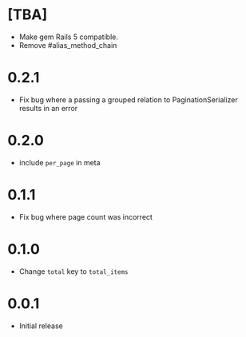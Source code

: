 # [TBA]

- Make gem Rails 5 compatible.
- Remove #alias_method_chain

# 0.2.1

- Fix bug where a passing a grouped relation to PaginationSerializer results in an error

# 0.2.0

- include `per_page` in meta

# 0.1.1

- Fix bug where page count was incorrect

# 0.1.0

- Change `total` key to `total_items`

# 0.0.1

- Initial release
